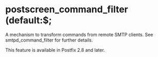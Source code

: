 # postscreen_command_filter (default:$; 

 A mechanism to transform commands from remote SMTP clients.
See smtpd_command_filter for further details. 

 This feature is available in Postfix 2.8 and later. 


